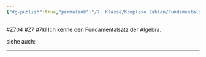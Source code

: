 ```yaml
---
{"dg-publish":true,"permalink":"/7. Klasse/Komplexe Zahlen/Fundamentalsatz der Algebra/"}
---
```


#Z704 #Z7 #7kl
Ich kenne den Fundamentalsatz der Algebra.

siehe auch:
___

